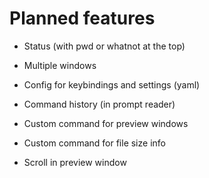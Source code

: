 # Planned features
 - Status (with pwd or whatnot at the top)

 - Multiple windows
 - Config for keybindings and settings (yaml)
 - Command history (in prompt reader)
 - Custom command for preview windows
 - Custom command for file size info
 - Scroll in preview window
